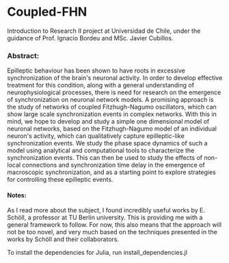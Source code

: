 # Coupled-FHN

 Introduction to Research II project at Universidad de Chile, under the guidance of Prof. Ignacio Bordeu and MSc. Javier Cubillos.

### Abstract:

Epilleptic behaviour has been shown to have roots in excessive synchronization of the brain's neuronal activity. In order to develop effective treatment for this condition, along with a general understanding of neurophysiological processes, there is need for research on the emergence of synchronization on neuronal network models. A promising approach is the study of networks of coupled Fitzhugh-Nagumo oscillators, which can show large scale synchronization events in complex networks. With this in mind, we hope to develop and study a simple one dimensional model of neuronal networks, based on the Fitzhugh-Nagumo model of an individual neuron's activity, which can qualitatively capture epilleptic-like synchronization events. We study the phase space dynamics of such a model using analytical and computational tools to characterize the synchronization events. This can then be used to study the effects of non-local connections and synchronization time delay in the emergence of macroscopic synchronization, and as a starting point to explore strategies for controlling these epilleptic events.

#### Notes:

As I read more about the subject, I found incredibly useful works by E. Schöll, a professor at TU Berlin university. This is providing me with a general framework to follow. For now, this also means that the approach will not be too novel, and very much based on the techniques presented in the works by Schöll and their collaborators.

To install the dependencies for Julia, run install_dependencies.jl
